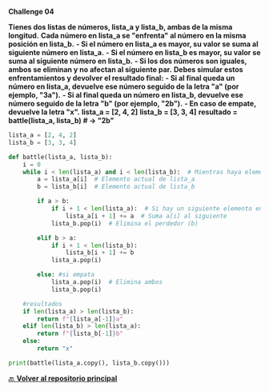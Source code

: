 ﻿
**Challenge 04**

**Tienes dos listas de números, lista_a y lista_b, ambas de la misma longitud.**
**Cada número en lista_a se "enfrenta" al número en la misma posición en lista_b.**
**- Si el número en lista_a es mayor, su valor se suma al siguiente número en lista_a.**
**- Si el número en lista_b es mayor, su valor se suma al siguiente número en lista_b.**
**- Si los dos números son iguales, ambos se eliminan y no afectan al siguiente par.**
**Debes simular estos enfrentamientos y devolver el resultado final:**
**- Si al final queda un número en lista_a, devuelve ese número seguido de la letra "a" (por ejemplo, "3a").**
**- Si al final queda un número en lista_b, devuelve ese número seguido de la letra "b" (por ejemplo, "2b").**
**- En caso de empate, devuelve la letra "x".**
**lista_a = [2, 4, 2]**
**lista_b = [3, 3, 4]**
**resultado = battle(lista_a, lista_b)  # -> "2b"**

```python
lista_a = [2, 4, 2]
lista_b = [3, 3, 4]

def battle(lista_a, lista_b): 
    i = 0
    while i < len(lista_a) and i < len(lista_b):  # Mientras haya elementos en las dos listas
        a = lista_a[i]  # Elemento actual de lista_a
        b = lista_b[i]  # Elemento actual de lista_b

        if a > b:
            if i + 1 < len(lista_a):  # Si hay un siguiente elemento en lista_a
                lista_a[i + 1] += a  # Suma a[i] al siguiente
            lista_b.pop(i)  # Elimina el perdedor (b)

        elif b > a:
            if i + 1 < len(lista_b):
                lista_b[i + 1] += b  
            lista_a.pop(i) 

        else: #si empata
            lista_a.pop(i)  # Elimina ambos
            lista_b.pop(i)

    #resultados
    if len(lista_a) > len(lista_b):
        return f"{lista_a[-1]}a"
    elif len(lista_b) > len(lista_a):
        return f"{lista_b[-1]}b"
    else:
        return "x"

print(battle(lista_a.copy(), lista_b.copy()))
````


[🔙 **Volver al repositorio principal**](https://github.com/Motorbuzzard880/Python-learning-journal)  
